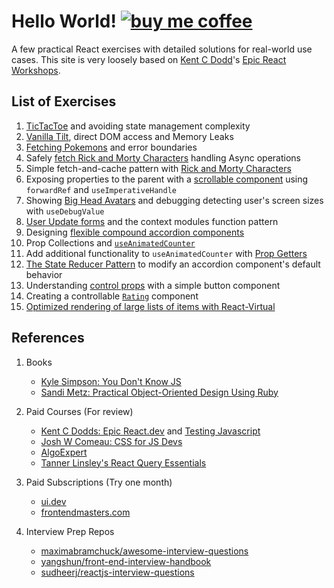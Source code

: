 # Hello World! [![buy me coffee](https://img.shields.io/badge/Buy%20me%20-coffee!-orange.svg?logo=buy-me-a-coffee&color=795548)](https://ko-fi.com/minimithi)

A few practical React exercises with detailed solutions for real-world use cases. This site is very loosely based on [Kent C Dodd](https://kentcdodds.com/)'s [Epic React Workshops](https://epicreact.dev/).

## List of Exercises

1.  [TicTacToe](/react/hooks/1) and avoiding state management complexity
2.  [Vanilla Tilt](/react/hooks/2), direct DOM access and Memory Leaks
3.  [Fetching Pokemons](/react/hooks/3) and error boundaries
4.  Safely [fetch Rick and Morty Characters](/react/advanced-hooks/1) handling Async operations
5.  Simple fetch-and-cache pattern with [Rick and Morty Characters](/react/advanced-hooks/2)
6.  Exposing properties to the parent with a [scrollable component](/react/advanced-hooks/3) using `forwardRef` and `useImperativeHandle`
7.  Showing [Big Head Avatars](/react/advanced-hooks/4) and debugging detecting user's screen sizes with `useDebugValue`
8.  [User Update forms](/react/patterns/1) and the context modules function pattern
9.  Designing [flexible compound accordion components](/react/patterns/2)
10. Prop Collections and [`useAnimatedCounter`](/react/patterns/3)
11. Add additional functionality to `useAnimatedCounter` with [Prop Getters](/react/patterns/4)
12. [The State Reducer Pattern](/react/patterns/5) to modify an accordion component's default behavior
13. Understanding [control props](/react/patterns/6) with a simple button component
14. Creating a controllable [`Rating`](/react/patterns/7) component
15. [Optimized rendering of large lists of items with React-Virtual](/react/performance/1)

## References

1. Books

    - [Kyle Simpson: You Don't Know JS](https://github.com/getify/You-Dont-Know-JS)
    - [Sandi Metz: Practical Object-Oriented Design Using Ruby](https://www.poodr.com/)

2. Paid Courses (For review)

    - [Kent C Dodds: Epic React.dev](https://epicreact.dev/) and [Testing Javascript](https://testingjavascript.com/)
    - [Josh W Comeau: CSS for JS Devs](https://css-for-js.dev/)
    - [AlgoExpert](https://www.algoexpert.io/)
    - [Tanner Linsley's React Query Essentials](https://learn.tanstack.com/)

3. Paid Subscriptions (Try one month)

    - [ui.dev](https://ui.dev/)
    - [frontendmasters.com](https://frontendmasters.com/)

4. Interview Prep Repos

    - [maximabramchuck/awesome-interview-questions](https://github.com/MaximAbramchuck/awesome-interview-questions#javascript)
    - [yangshun/front-end-interview-handbook](https://github.com/yangshun/front-end-interview-handbook)
    - [sudheerj/reactjs-interview-questions](https://github.com/sudheerj/reactjs-interview-questions)
